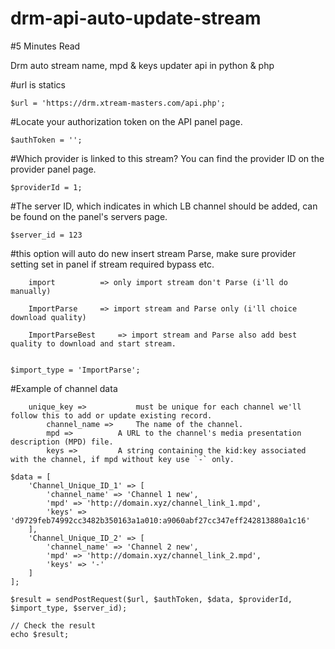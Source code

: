 # drm-api-auto-update-stream

#5 Minutes Read

Drm auto stream name, mpd &amp; keys updater api in python &amp; php

#url is statics

`$url = 'https://drm.xtream-masters.com/api.php';`

#Locate your authorization token on the API panel page.

`$authToken = '';`

#Which provider is linked to this stream? You can find the provider ID on the provider panel page.

`$providerId = 1;`

#The server ID, which indicates in which LB channel should be added, can be found on the panel's servers page.

`$server_id = 123`

#this option will auto do new insert stream Parse, make sure provider setting set in panel if stream required bypass etc.
```
	import			=> only import stream don't Parse (i'll do manually)
	
	ImportParse		=> import stream and Parse only (i'll choice download quality)
	
	ImportParseBest		=> import stream and Parse also add best quality to download and start stream.
	
```

`$import_type = 'ImportParse';`


#Example of channel data
```
	unique_key =>			must be unique for each channel we'll follow this to add or update existing record.
		channel_name => 	The name of the channel.
		mpd => 			A URL to the channel's media presentation description (MPD) file.
		keys => 		A string containing the kid:key associated with the channel, if mpd without key use `-` only.
```

```
$data = [
    'Channel_Unique_ID_1' => [
        'channel_name' => 'Channel 1 new',
        'mpd' => 'http://domain.xyz/channel_link_1.mpd',
        'keys' => 'd9729feb74992cc3482b350163a1a010:a9060abf27cc347eff242813880a1c16'
    ],
    'Channel_Unique_ID_2' => [
        'channel_name' => 'Channel 2 new',
        'mpd' => 'http://domain.xyz/channel_link_2.mpd',
        'keys' => '-'
    ]
];
```


`$result = sendPostRequest($url, $authToken, $data, $providerId, $import_type, $server_id);`

```
// Check the result
echo $result;
```

